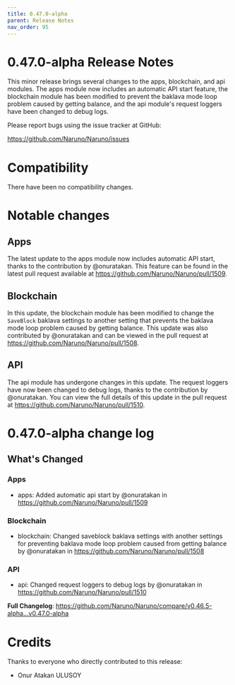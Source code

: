 ```yaml
---
title: 0.47.0-alpha
parent: Release Notes
nav_order: 95
---
```


# 0.47.0-alpha Release Notes

This minor release brings several changes to the apps, blockchain, and api modules. The apps module now includes an automatic API start feature, the blockchain module has been modified to prevent the baklava mode loop problem caused by getting balance, and the api module's request loggers have been changed to debug logs.

Please report bugs using the issue tracker at GitHub:

<https://github.com/Naruno/Naruno/issues>

# Compatibility

There have been no compatibility changes.

# Notable changes

## Apps
The latest update to the apps module now includes automatic API start, thanks to the contribution by @onuratakan. This feature can be found in the latest pull request available at https://github.com/Naruno/Naruno/pull/1509.

## Blockchain
In this update, the blockchain module has been modified to change the `SaveBlock` baklava settings to another setting that prevents the baklava mode loop problem caused by getting balance. This update was also contributed by @onuratakan and can be viewed in the pull request at https://github.com/Naruno/Naruno/pull/1508.

## API
The api module has undergone changes in this update. The request loggers have now been changed to debug logs, thanks to the contribution by @onuratakan. You can view the full details of this update in the pull request at https://github.com/Naruno/Naruno/pull/1510.

# 0.47.0-alpha change log

<!-- Release notes generated using configuration in .github/release.yml at master -->

## What's Changed
### Apps
* apps: Added automatic api start by @onuratakan in https://github.com/Naruno/Naruno/pull/1509
### Blockchain
* blockchain: Changed saveblock baklava settings with another settings for preventing baklava mode loop problem caused from getting balance by @onuratakan in https://github.com/Naruno/Naruno/pull/1508
### API
* api: Changed request loggers to debug logs by @onuratakan in https://github.com/Naruno/Naruno/pull/1510


**Full Changelog**: https://github.com/Naruno/Naruno/compare/v0.46.5-alpha...v0.47.0-alpha

# Credits

Thanks to everyone who directly contributed to this release:

- Onur Atakan ULUSOY
